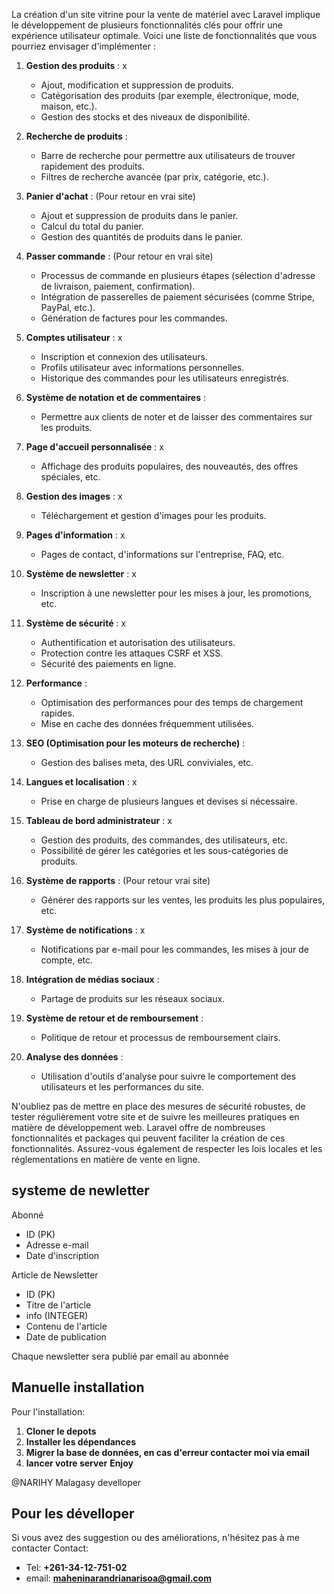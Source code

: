 La création d'un site vitrine pour la vente de matériel avec Laravel implique le développement de plusieurs fonctionnalités clés pour offrir une expérience utilisateur optimale. Voici une liste de fonctionnalités que vous pourriez envisager d'implémenter :

1. **Gestion des produits** : x
   - Ajout, modification et suppression de produits.
   - Catégorisation des produits (par exemple, électronique, mode, maison, etc.).
   - Gestion des stocks et des niveaux de disponibilité.

2. **Recherche de produits** :
   - Barre de recherche pour permettre aux utilisateurs de trouver rapidement des produits.
   - Filtres de recherche avancée (par prix, catégorie, etc.).

3. **Panier d'achat** : (Pour retour en vrai site)
   - Ajout et suppression de produits dans le panier.
   - Calcul du total du panier.
   - Gestion des quantités de produits dans le panier.

4. **Passer commande** : (Pour retour en vrai site)
   - Processus de commande en plusieurs étapes (sélection d'adresse de livraison, paiement, confirmation).
   - Intégration de passerelles de paiement sécurisées (comme Stripe, PayPal, etc.).
   - Génération de factures pour les commandes.

5. **Comptes utilisateur** : x
   - Inscription et connexion des utilisateurs.
   - Profils utilisateur avec informations personnelles.
   - Historique des commandes pour les utilisateurs enregistrés.

6. **Système de notation et de commentaires** :
   - Permettre aux clients de noter et de laisser des commentaires sur les produits.

7. **Page d'accueil personnalisée** : x
   - Affichage des produits populaires, des nouveautés, des offres spéciales, etc.

8. **Gestion des images** : x
   - Téléchargement et gestion d'images pour les produits.

9. **Pages d'information** : x
   - Pages de contact, d'informations sur l'entreprise, FAQ, etc.

10. **Système de newsletter** : x
    - Inscription à une newsletter pour les mises à jour, les promotions, etc.

11. **Système de sécurité** : x
    - Authentification et autorisation des utilisateurs.
    - Protection contre les attaques CSRF et XSS.
    - Sécurité des paiements en ligne.

12. **Performance** :
    - Optimisation des performances pour des temps de chargement rapides.
    - Mise en cache des données fréquemment utilisées.

13. **SEO (Optimisation pour les moteurs de recherche)** :
    - Gestion des balises meta, des URL conviviales, etc.

14. **Langues et localisation** : x
    - Prise en charge de plusieurs langues et devises si nécessaire.

15. **Tableau de bord administrateur** : x
    - Gestion des produits, des commandes, des utilisateurs, etc.
    - Possibilité de gérer les catégories et les sous-catégories de produits.

16. **Système de rapports** : (Pour retour vrai site)
    - Générer des rapports sur les ventes, les produits les plus populaires, etc.

17. **Système de notifications** : x
    - Notifications par e-mail pour les commandes, les mises à jour de compte, etc.

18. **Intégration de médias sociaux** :
    - Partage de produits sur les réseaux sociaux.

19. **Système de retour et de remboursement** :
    - Politique de retour et processus de remboursement clairs.

20. **Analyse des données** :
    - Utilisation d'outils d'analyse pour suivre le comportement des utilisateurs et les performances du site.

N'oubliez pas de mettre en place des mesures de sécurité robustes, de tester régulièrement votre site et de suivre les meilleures pratiques en matière de développement web. Laravel offre de nombreuses fonctionnalités et packages qui peuvent faciliter la création de ces fonctionnalités. Assurez-vous également de respecter les lois locales et les réglementations en matière de vente en ligne.

## systeme de newletter
Abonné
- ID (PK)
- Adresse e-mail
- Date d'inscription

Article de Newsletter
- ID (PK)
- Titre de l'article
- info (INTEGER)
- Contenu de l'article
- Date de publication

Chaque newsletter sera publié par email au abonnée

## Manuelle installation
Pour l'installation:
1) **Cloner le depots**
2) **Installer les dépendances**
3) **Migrer la base de données, en cas d'erreur contacter moi via email**
4) **lancer votre server**
**Enjoy**

@NARIHY Malagasy develloper

## Pour les dévelloper
Si vous avez des suggestion ou des améliorations, n'hésitez pas à me contacter
Contact:
- Tel: **+261-34-12-751-02**
- email: **maheninarandrianarisoa@gmail.com**


